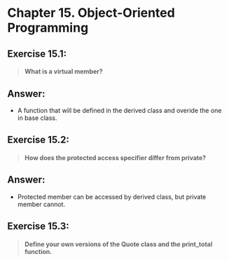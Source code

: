 # Chapter 15. Object-Oriented Programming

## Exercise 15.1: 
> #### What is a virtual member?

## Answer:
- A function that will be defined in the derived class and overide the one in base class.

## Exercise 15.2: 
> #### How does the protected access specifier differ from private?

## Answer:
- Protected member can be accessed by derived class, but private member cannot.

## Exercise 15.3: 
> #### Define your own versions of the Quote class and the print_total function.
